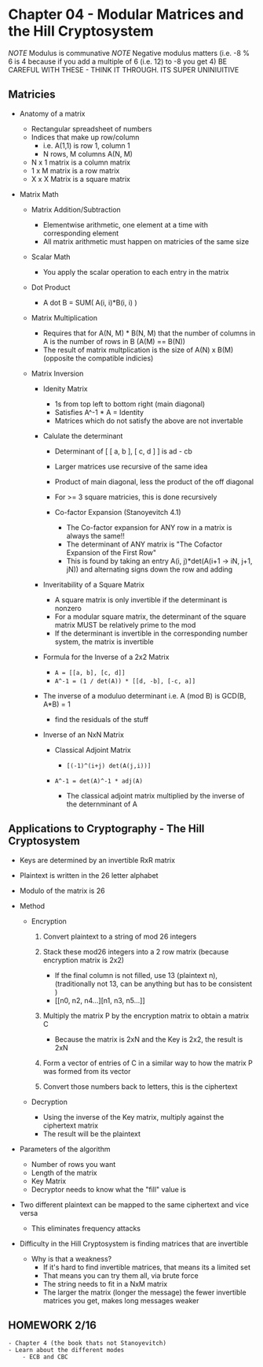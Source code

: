 
# Chapter 04 - Modular Matrices and the Hill Cryptosystem 

*NOTE* Modulus is communative 
*NOTE* Negative modulus matters (i.e. -8 % 6 is 4 because if you add a multiple of 6 (i.e. 12) to -8 you get 4)
       BE CAREFUL WITH THESE - THINK IT THROUGH. ITS SUPER UNINIUITIVE

## Matricies

- Anatomy of a matrix 
    - Rectangular spreadsheet of numbers
    - Indices that make up row/column
        - i.e. A(1,1) is row 1, column 1 
        - N rows, M columns A(N, M)
    - N x 1 matrix is a column matrix
    - 1 x M matrix is a row matrix
    - X x X Matrix is a square matrix

- Matrix Math 
    - Matrix Addition/Subtraction 
        - Elementwise arithmetic, one element at a time with corresponding element
        - All matrix arithmetic must happen on matricies of the same size

    - Scalar Math 
        - You apply the scalar operation to each entry in the matrix

    - Dot Product 
        - A dot B = SUM( A(i, i)*B(i, i) )

    - Matrix Multiplication 
        - Requires that for A(N, M) * B(N, M) that the number of columns in A is the number of rows in B (A(M) == B(N))
        - The result of matrix multplication is the size of A(N) x B(M)  (opposite the compatible indicies)

    - Matrix Inversion 
        - Idenity Matrix 
            - 1s from top left to bottom right (main diagonal)
            - Satisfies A^-1 * A = Identity 
            - Matrices which do not satisfy the above are not invertable 

        - Calulate the determinant 
            - Determinant of [ [ a, b ], [ c, d ] ] is ad - cb
            - Larger matrices use recursive of the same idea 
            - Product of main diagonal, less the product of the off diagonal 
            - For >= 3 square matricies, this is done recursively 

            - Co-factor Expansion (Stanoyevitch 4.1)
                - The Co-factor expansion for ANY row in a matrix is always the same!!
                - The determinant of ANY matrix is "The Cofactor Expansion of the First Row"
                - This is found by taking an entry A(i, j)*det(A(i+1 -> iN, j+1, jN)) and alternating signs down the row and adding 

        - Inveritability of a Square Matrix
            - A square matrix is only invertible if the determinant is nonzero 
            - For a modular square matrix, the determinant of the square matrix MUST be relatively prime to the mod
            - If the determinant is invertible in the corresponding number system, the matrix is invertible


        - Formula for the Inverse of a 2x2 Matrix 
            - `A = [[a, b], [c, d]]`
            - `A^-1 = (1 / det(A)) * [[d, -b], [-c, a]]`

        - The inverse of a moduluo determinant  i.e. A (mod B) is GCD(B, A*B) = 1
            - find the residuals of the stuff 

        - Inverse of an NxN Matrix 
            - Classical Adjoint Matrix
                - `[(-1)^(i+j) det(A(j,i))]`

            - `A^-1 = det(A)^-1 * adj(A)`
                - The classical adjoint matrix multiplied by the inverse of the deternminant of A 

            
## Applications to Cryptography - The Hill Cryptosystem 

- Keys are determined by an invertible RxR matrix 
- Plaintext is written in the 26 letter alphabet 
- Modulo of the matrix is 26

- Method
    - Encryption
        1. Convert plaintext to a string of mod 26 integers 

        2. Stack these mod26 integers into a 2 row matrix (because encryption matrix is 2x2)
            - If the final column is not filled, use 13 (plaintext n), (traditionally not 13, can be anything but has to be consistent )
            - [[n0, n2, n4...][n1, n3, n5...]]

        3. Multiply the matrix P by the encryption matrix to obtain a matrix C 
            - Because the matrix is 2xN and the Key is 2x2, the result is 2xN

        4. Form a vector of entries of C in a similar way to how the matrix P was formed from its vector
        
        5. Convert those numbers back to letters, this is the ciphertext 

    - Decryption
        - Using the inverse of the Key matrix, multiply against the ciphertext matrix
        - The result will be the plaintext 

- Parameters of the algorithm 
    - Number of rows you want
    - Length of the matrix 
    - Key Matrix 
    - Decryptor needs to know what the "fill" value is 

- Two different plaintext can be mapped to the same ciphertext and vice versa
    - This eliminates frequency attacks 

- Difficulty in the Hill Cryptosystem is finding matrices that are invertible
    - Why is that a weakness?
        - If it's hard to find invertible matrices, that means its a limited set
        - That means you can try them all, via brute force
        - The string needs to fit in a NxM matrix
        - The larger the matrix (longer the message) the fewer invertible matrices you get, makes long messages weaker

## HOMEWORK 2/16 
    - Chapter 4 (the book thats not Stanoyevitch)
    - Learn about the different modes
        - ECB and CBC 
